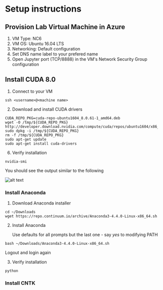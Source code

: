 # Setup instructions
## Provision Lab Virtual Machine in Azure
1. VM Type: NC6  
2. VM OS: Ubuntu 16.04 LTS
3. Networking: Default configuration
4. Set DNS name label to your prefered name
5. Open Jupyter port (TCP/8888) in the VM's Network Security Group configuration
## Install CUDA 8.0
1. Connect to your VM
```
ssh <username>@<machine name>
```
2. Download and install CUDA drivers
```
CUDA_REPO_PKG=cuda-repo-ubuntu1604_8.0.61-1_amd64.deb
wget -O /tmp/${CUDA_REPO_PKG} http://developer.download.nvidia.com/compute/cuda/repos/ubuntu1604/x86_64/${CUDA_REPO_PKG} 
sudo dpkg -i /tmp/${CUDA_REPO_PKG}
rm -f /tmp/${CUDA_REPO_PKG}
sudo apt-get update
sudo apt-get install cuda-drivers
```
6. Verify installation
```
nvidia-smi
```
You should see the output similar to the following

![alt text](https://docs.microsoft.com/en-us/azure/virtual-machines/linux/media/n-series-driver-setup/smi.png)

### Install Anaconda
1. Download Anaconda installer
```
cd ~/Downloads
wget https://repo.continuum.io/archive/Anaconda3-4.4.0-Linux-x86_64.sh
```
2. Install Anaconda 
   
   Use defaults for all prompts but the last one - say *yes* to modifying PATH
```
bash ~/Downloads/Anaconda3-4.4.0-Linux-x86_64.sh
```

   Logout and login again
   
3. Verify installation
```
python
```

### Install CNTK






